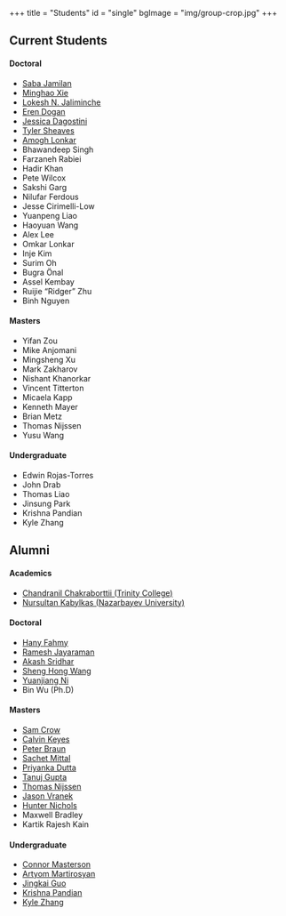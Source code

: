 +++
title = "Students"
id = "single"
bgImage = "img/group-crop.jpg"
+++

Current Students
------------------
#### Doctoral
* [Saba Jamilan](https://users.soe.ucsc.edu/~sjamilan/)
* [Minghao Xie](https://users.soe.ucsc.edu/~mhxie/)
* [Lokesh N. Jaliminche](https://users.soe.ucsc.edu/~lokeshjaliminche/)
* [Eren Dogan](https://erendn.github.io/)
* [Jessica Dagostini](https://jessdagostini.github.io/)
* [Tyler Sheaves](https://tylersheaves.com/)
* [Amogh Lonkar](https://users.soe.ucsc.edu/~alonkar/)
* Bhawandeep Singh
* Farzaneh Rabiei
* Hadir Khan
* Pete Wilcox
* Sakshi Garg
* Nilufar Ferdous
* Jesse Cirimelli-Low
* Yuanpeng Liao
* Haoyuan Wang
* Alex Lee
* Omkar Lonkar
* Inje Kim
* Surim Oh
* Bugra Önal
* Assel Kembay
* Ruijie “Ridger” Zhu
* Binh Nguyen

#### Masters
* Yifan Zou
* Mike Anjomani
* Mingsheng Xu
* Mark Zakharov
* Nishant Khanorkar
* Vincent Titterton
* Micaela Kapp
* Kenneth Mayer
* Brian Metz
* Thomas Nijssen
* Yusu Wang

#### Undergraduate
* Edwin Rojas-Torres
* John Drab
* Thomas Liao
* Jinsung Park
* Krishna Pandian
* Kyle Zhang


Alumni
----------

<!-- DR: I put LinkedIn links for alumni because they're more likely to be updated. Unless they're academics... -->

#### Academics
* [Chandranil Chakraborttii (Trinity College)](https://internet3.trincoll.edu/facProfiles/Default.aspx?fid=1480870)
* [Nursultan Kabylkas (Nazarbayev University)](https://research.nu.edu.kz/en/persons/nursultan-kabylkas)

#### Doctoral
* [Hany Fahmy](https://www.linkedin.com/in/hany-fahmy-370b2836/)
* [Ramesh Jayaraman](https://www.linkedin.com/in/rkjayara/)
* [Akash Sridhar](https://www.linkedin.com/in/akashsridhar/)
* [Sheng Hong Wang](https://www.linkedin.com/in/sheng-hong-wang-02b2a0137/)
* [Yuanjiang Ni](https://www.linkedin.com/in/yuanjiang-ni-3928aa142/)
* Bin Wu (Ph.D)

#### Masters
* [Sam Crow](https://www.linkedin.com/in/samuel-crow-615a65167/)
* [Calvin Keyes](https://www.linkedin.com/in/calvin-keyes/)
* [Peter Braun](https://www.linkedin.com/in/petervbraun/)
* [Sachet Mittal](https://www.linkedin.com/in/sachet-mittal/)
* [Priyanka Dutta](https://www.linkedin.com/in/priyankadutta09/)
* [Tanuj Gupta](https://www.linkedin.com/in/tanuj-gupta-57b869168/)
* [Thomas Nijssen](https://www.linkedin.com/in/thomas-nijssen/)
* [Jason Vranek](https://www.linkedin.com/in/jason-vranek/)
* [Hunter Nichols](https://hznichol.wordpress.com/)
* Maxwell Bradley
* Kartik Rajesh Kain

#### Undergraduate
* [Connor Masterson](https://www.linkedin.com/in/c-masterson/)
* [Artyom Martirosyan](https://www.linkedin.com/in/artyom-martirosyan-88b934201/)
* [Jingkai Guo](https://www.linkedin.com/in/jingkai-guo-bb43767a/)
* [Krishna Pandian](https://www.linkedin.com/in/krishna-kumar-pandian/)
* [Kyle Zhang](https://www.linkedin.com/in/kyle-zhang-3a6551194/)
